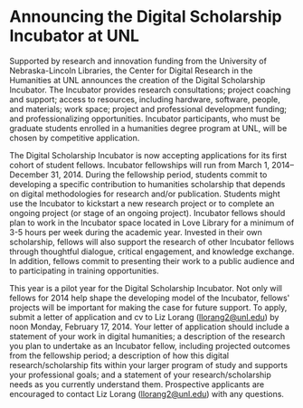 # Announcing the Digital Scholarship Incubator at UNL
Supported by research and innovation funding from the University of Nebraska-Lincoln Libraries, the Center for Digital Research in the Humanities at UNL announces the creation of the Digital Scholarship Incubator. The Incubator provides research consultations; project coaching and support; access to resources, including hardware, software, people, and materials; work space; project and professional development funding; and professionalizing opportunities. Incubator participants, who must be graduate students enrolled in a humanities degree program at UNL, will be chosen by competitive application.

The Digital Scholarship Incubator is now accepting applications for
its first cohort of student fellows. Incubator fellowships will run
from March 1, 2014–December 31, 2014. During the fellowship period, students commit to developing a specific contribution to humanities scholarship that depends on digital methodologies for research and/or publication. Students might use the Incubator to kickstart a new research project or to complete an ongoing project (or stage of an ongoing project). Incubator fellows should plan to work in the Incubator space located in Love Library for a minimum of 3-5 hours per week during the academic year. Invested in their own scholarship, fellows will also support the research of other Incubator fellows through thoughtful dialogue, critical engagement, and knowledge exchange. In addition, fellows commit to presenting their work to a public audience and to participating in training opportunities.

This year is a pilot year for the Digital Scholarship Incubator. Not only will fellows for 2014 help shape the developing model of the Incubator, fellows' projects will be important for making the case for future support.
To apply, submit a letter of application and cv to Liz Lorang (llorang2@unl.edu) by noon Monday, February 17, 2014. Your letter of application should include a statement of your work in digital humanities; a description of the research you plan to undertake as an Incubator fellow, including projected outcomes from the fellowship period; a description of how this digital research/scholarship fits
within your larger program of study and supports your professional goals; and a statement of your research/scholarship needs as you currently understand them.
Prospective applicants are encouraged to contact Liz Lorang (llorang2@unl.edu) with any questions.
